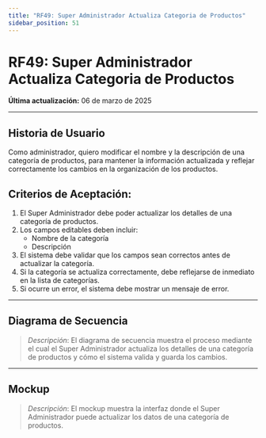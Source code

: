 ```yaml
---
title: "RF49: Super Administrador Actualiza Categoria de Productos"
sidebar_position: 51
---
```


# RF49: Super Administrador Actualiza Categoria de Productos

**Última actualización:** 06 de marzo de 2025

---

## Historia de Usuario

Como administrador, quiero modificar el nombre y la descripción de una categoría de productos, para mantener la información actualizada y reflejar correctamente los cambios en la organización de los productos.

## **Criterios de Aceptación:**

1. El Super Administrador debe poder actualizar los detalles de una categoría de productos.
2. Los campos editables deben incluir:
   - Nombre de la categoría
   - Descripción
3. El sistema debe validar que los campos sean correctos antes de actualizar la categoría.
4. Si la categoría se actualiza correctamente, debe reflejarse de inmediato en la lista de categorías.
5. Si ocurre un error, el sistema debe mostrar un mensaje de error.

---

## **Diagrama de Secuencia**

> _Descripción_: El diagrama de secuencia muestra el proceso mediante el cual el Super Administrador actualiza los detalles de una categoría de productos y cómo el sistema valida y guarda los cambios.

---

## **Mockup**

> _Descripción_: El mockup muestra la interfaz donde el Super Administrador puede actualizar los datos de una categoría de productos.
